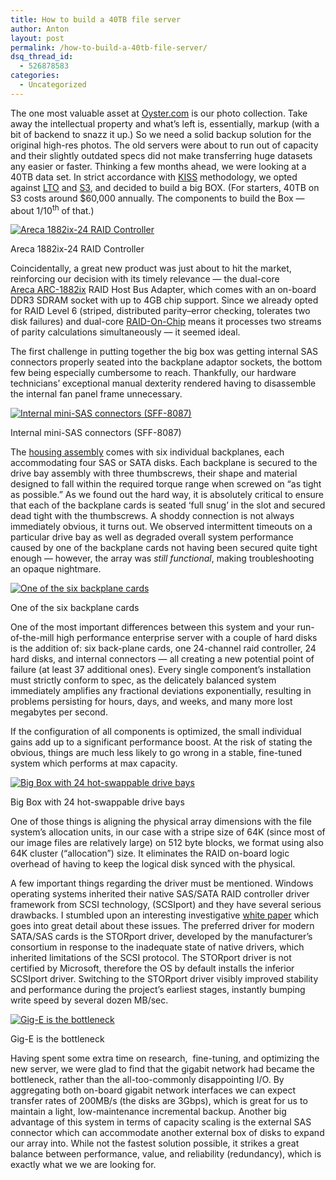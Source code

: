```yaml
---
title: How to build a 40TB file server
author: Anton
layout: post
permalink: /how-to-build-a-40tb-file-server/
dsq_thread_id:
  - 526878583
categories:
  - Uncategorized
---
```

The one most valuable asset at <a title="The Hotel Tell-All" href="http://www.oyster.com/" target="_blank">Oyster.com</a> is our photo collection. Take away the intellectual property and what&#8217;s left is, essentially, markup (with a bit of backend to snazz it up.) So we need a solid backup solution for the original high-res photos. The old servers were about to run out of capacity and their slightly outdated specs did not make transferring huge datasets any easier or faster. Thinking a few months ahead, we were looking at a 40TB data set. In strict accordance with <a title="KISS OOM" href="http://techcrunch.com/2009/04/28/keep-it-simple-stupid/" target="_blank">KISS</a> methodology, we opted against <a title="Linear Tape-Open format" href="http://www.lto.org/" target="_blank">LTO</a> and <a title="Simple Storage Service" href="http://aws.amazon.com/s3/" target="_blank">S3</a>, and decided to build a big BOX. (For starters, 40TB on S3 costs around $60,000 annually. The components to build the Box &#8212; about 1/10<sup>th</sup> of that.)

<div id="attachment_565" class="wp-caption alignleft" style="width: 300px">
  <a href="http://tech.oyster.com/wp-content/uploads/2011/12/areca18822.jpg"><img class="size-medium wp-image-565 " title="Areca 1882ix-24 RAID Controller" src="http://tech.oyster.com/wp-content/uploads/2011/12/areca18822-300x182.jpg" alt="Areca 1882ix-24 RAID Controller"   /></a> 
  
  <p class="wp-caption-text">
    Areca 1882ix-24 RAID Controller
  </p>
</div>

Coincidentally, a great new product was just about to hit the market, reinforcing our decision with its timely relevance &#8212; the dual-core [Areca ARC-1882ix][1] RAID Host Bus Adapter, which comes with an on-board DDR3 SDRAM socket with up to 4GB chip support. Since we already opted for RAID Level 6 (striped, distributed parity&#8211;error checking, tolerates two disk failures) and dual-core <a title="Raid-On-Chip" href="http://www.eetimes.com/electronics-products/other/4085545/RAID-on-Chip-controller-brings-SAS-storage-to-the-masses" target="_blank">RAID-On-Chip</a> means it processes two streams of parity calculations simultaneously &#8212; it seemed ideal.

The first challenge in putting together the big box was getting internal SAS connectors properly seated into the backplane adaptor sockets, the bottom few being especially cumbersome to reach. Thankfully, our hardware technicians&#8217; exceptional manual dexterity rendered having to disassemble the internal fan panel frame unnecessary.

<div id="attachment_577" class="wp-caption alignright" style="width: 300px">
  <a href="http://tech.oyster.com/wp-content/uploads/2011/12/sff80873.jpg"><img class="size-medium wp-image-577 " title="Internal mini-SAS connectors (SFF-8087)" src="http://tech.oyster.com/wp-content/uploads/2011/12/sff80873-300x199.jpg" alt="Internal mini-SAS connectors (SFF-8087)"   /></a> 
  
  <p class="wp-caption-text">
    Internal mini-SAS connectors (SFF-8087)
  </p>
</div>

The <a title="BIG BOX" href="http://www.norcotek.com/RPC-4224.php" target="_blank">housing assembly</a> comes with six individual backplanes, each accommodating four SAS or SATA disks. Each backplane is secured to the drive bay assembly with three thumbscrews, their shape and material designed to fall within the required torque range when screwed on &#8220;as tight as possible.&#8221; As we found out the hard way, it is absolutely critical to ensure that each of the backplane cards is seated &#8216;full snug&#8217; in the slot and secured dead tight with the thumbscrews. A shoddy connection is not always immediately obvious, it turns out. We observed intermittent timeouts on a particular drive bay as well as degraded overall system performance caused by one of the backplane cards not having been secured quite tight enough &#8212; however, the array was *still functional*, making troubleshooting an opaque nightmare.

<div id="attachment_580" class="wp-caption alignleft" style="width: 300px">
  <a href="http://tech.oyster.com/wp-content/uploads/2011/12/backplane3.jpg"><img class="size-medium wp-image-580 " title="One of the six backplane cards" src="http://tech.oyster.com/wp-content/uploads/2011/12/backplane3-300x198.jpg" alt="One of the six backplane cards"   /></a> 
  
  <p class="wp-caption-text">
    One of the six backplane cards
  </p>
</div>

One of the most important differences between this system and your run-of-the-mill high performance enterprise server with a couple of hard disks is the addition of: six back-plane cards, one 24-channel raid controller, 24 hard disks, and internal connectors &#8212; all creating a new potential point of failure (at least 37 additional ones). Every single component&#8217;s installation must strictly conform to spec, as the delicately balanced system immediately amplifies any fractional deviations exponentially, resulting in problems persisting for hours, days, and weeks, and many more lost megabytes per second.

If the configuration of all components is optimized, the small individual gains add up to a significant performance boost. At the risk of stating the obvious, things are much less likely to go wrong in a stable, fine-tuned system which performs at max capacity.

<div id="attachment_583" class="wp-caption alignright" style="width: 300px">
  <a href="http://tech.oyster.com/wp-content/uploads/2011/12/bigBOX22.jpg"><img class="size-medium wp-image-583 " title="Big Box with 24 hot-swappable drive bays" src="http://tech.oyster.com/wp-content/uploads/2011/12/bigBOX22-300x104.jpg" alt="Big Box with 24 hot-swappable drive bays"   /></a> 
  
  <p class="wp-caption-text">
    Big Box with 24 hot-swappable drive bays
  </p>
</div>

One of those things is aligning the physical array dimensions with the file system&#8217;s allocation units, in our case with a stripe size of 64K (since most of our image files are relatively large) on 512 byte blocks, we format using also 64K cluster (&#8220;allocation&#8221;) size. It eliminates the RAID on-board logic overhead of having to keep the logical disk synced with the physical.

A few important things regarding the driver must be mentioned. Windows operating systems inherited their native SAS/SATA RAID controller driver framework from SCSI technology, (SCSIport) and they have several serious drawbacks. I stumbled upon an interesting investigative [ white paper][2] which goes into great detail about these issues. The preferred driver for modern SATA/SAS cards is the STORport driver, developed by the manufacturer’s consortium in response to the inadequate state of native drivers, which inherited limitations of the SCSI protocol. The STORport driver is not certified by Microsoft, therefore the OS by default installs the inferior SCSIport driver. Switching to the STORport driver visibly improved stability and performance during the project&#8217;s earliest stages, instantly bumping write speed by several dozen MB/sec.

<div id="attachment_592" class="wp-caption alignleft" style="width: 300px">
  <a href="http://tech.oyster.com/wp-content/uploads/2011/12/SMOKIN_RAID6_WRITES1.jpg"><img class="size-medium wp-image-592 " title="Gig-E is the bottleneck" src="http://tech.oyster.com/wp-content/uploads/2011/12/SMOKIN_RAID6_WRITES1-300x118.jpg" alt="Gig-E is the bottleneck"   /></a> 
  
  <p class="wp-caption-text">
    Gig-E is the bottleneck
  </p>
</div>

Having spent some extra time on research,  fine-tuning, and optimizing the new server, we were glad to find that the gigabit network had became the bottleneck, rather than the all-too-commonly disappointing I/O. By aggregating both on-board gigabit network interfaces we can expect transfer rates of 200MB/s (the disks are 3Gbps), which is great for us to maintain a light, low-maintenance incremental backup. Another big advantage of this system in terms of capacity scaling is the external SAS connector which can accommodate another external box of disks to expand our array into. While not the fastest solution possible, it strikes a great balance between performance, value, and reliability (redundancy), which is exactly what we we are looking for.

 [1]: http://www.areca.us/products/1882.htm
 [2]: http://download.microsoft.com/download/5/6/6/5664b85a-ad06-45ec-979e-ec4887d715eb/Storport.doc